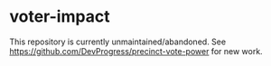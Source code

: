 # voter-impact

This repository is currently unmaintained/abandoned. See https://github.com/DevProgress/precinct-vote-power for new work.
